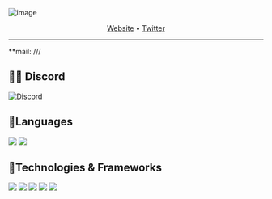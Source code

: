 

![image]()

<p align = "center">
  <a href = "">Website</a> •
  <a href = "">Twitter</a> 
</p>

---

**mail: ///

## 🙋‍♂️ Discord

<a href="https://discord.com/users/887013509194473472">
				<img src="https://discord.c99.nl/widget/theme-4/887013509194473472.png" alt="Discord" />
				<br>
			</a>

## 🚀Languages
<a href = "https://docs.microsoft.com/en-us/dotnet/csharp/"><img src="https://img.shields.io/badge/csharp-black?style=flat-square&logo=csharp&logoColor=purple"/></a>
<a href = "https://developer.mozilla.org/de/docs/Web/JavaScript"><img src="https://img.shields.io/badge/javascript-black?style=flat-square&logo=javascript"/></a>

## 🎉Technologies & Frameworks
<a href = "https://devdocs.io/css/"><img src="https://img.shields.io/badge/css3-black?style=flat-square&logo=css3&logoColor=1572B6"/></a>
<a href = "https://devdocs.io/html/"><img src="https://img.shields.io/badge/html5-black?style=flat-square&logo=html5"/></a>
<a href = "https://nodejs.org/en/docs/"><img src="https://img.shields.io/badge/node.js-black?style=flat-square&logo=node.js"/></a>
<a href = "https://discord.js.org/#/docs/discord.js/main/general/welcome"><img src="https://img.shields.io/badge/discord.js-black?style=flat-square&logo=discord"/></a>
<a href = "https://discordpy.readthedocs.io/en/stable/index.html"><img src="https://img.shields.io/badge/discord.py-black?style=flat-square&logo=discord"/></a>
</a>

<!--## 🚀 Languages:

<p align="left"> 
    <a href="https://www.java.com" target="_blank"> <img src="https://img.icons8.com/color/48/000000/java-coffee-cup-logo.png"/> </a>
    <a href="https://reactjs.org/" target="_blank"> <img src="https://img.icons8.com/color/48/000000/react-native.png"/> </a>
    <a href="https://spring.io/projects/spring-boot" target="_blank"> <img src="https://img.icons8.com/color/48/000000/spring-logo.png"/> </a> 
    <a href="https://developer.mozilla.org/en-US/docs/Web/JavaScript" target="_blank"> <img src="https://img.icons8.com/color/48/000000/javascript.png"/> </a> 
    <a href="https://www.w3.org/html/" target="_blank"> <img src="https://img.icons8.com/color/48/000000/html-5.png"/> </a> 
    <a href="https://www.w3schools.com/css/" target="_blank"> <img src="https://img.icons8.com/color/48/000000/css3.png"/> </a> 
    <a href="https://getbootstrap.com" target="_blank"> <img src="https://img.icons8.com/color/48/000000/bootstrap.png"/> </a> 
    <a href="https://www.python.org" target="_blank"> <img src="https://img.icons8.com/color/48/000000/python.png"/> </a> 
    <a style="padding-right:8px;" href="https://nodejs.org" target="_blank"> <img src="https://img.icons8.com/color/48/000000/nodejs.png"/> </a> 
    <a style="padding-right:8px;" href="https://www.mysql.com/" target="_blank"> <img src="https://img.icons8.com/fluent/50/000000/mysql-logo.png"/> </a>
    <a href="https://www.mongodb.com/" target="_blank"> <img src="https://raw.githubusercontent.com/devicons/devicon/master/icons/mongodb/mongodb-original-wordmark.svg" alt="mongodb" width="48" height="48"/> </a> 
    <a href="https://firebase.google.com/" target="_blank"> <img src="https://img.icons8.com/color/48/000000/firebase.png"/> </a> 
    <a href="https://postman.com" target="_blank"> <img src="https://www.vectorlogo.zone/logos/getpostman/getpostman-icon.svg" alt="postman" width="45" height="45"/> </a>   
    <a href="https://git-scm.com/" target="_blank"> <img src="https://img.icons8.com/color/48/000000/git.png"/> </a> 
    <a href="https://redux.js.org" target="_blank"> <img src="https://img.icons8.com/color/48/000000/redux.png"/> </a>
    <a href="https://expressjs.com" target="_blank"> <img src="https://raw.githubusercontent.com/devicons/devicon/master/icons/express/express-original-wordmark.svg" alt="express" width="40" height="40"/> </a>
</p>-->

<!-- [![React Badge](https://img.shields.io/badge/-React-61DBFB?style=for-the-badge&labelColor=black&logo=react&logoColor=61DBFB)](#)  [![Javascript Badge](https://img.shields.io/badge/-Javascript-F0DB4F?style=for-the-badge&labelColor=black&logo=javascript&logoColor=F0DB4F)](#) [![Typescript Badge](https://img.shields.io/badge/-Typescript-007acc?style=for-the-badge&labelColor=black&logo=typescript&logoColor=007acc)](#) [![Nodejs Badge](https://img.shields.io/badge/-Nodejs-3C873A?style=for-the-badge&labelColor=black&logo=node.js&logoColor=3C873A)](#) [![GraphQL Badge](https://img.shields.io/badge/-GraphQl-e535ab?style=for-the-badge&labelColor=black&logo=node.js&logoColor=e535ab)](#) -->
<br/>
